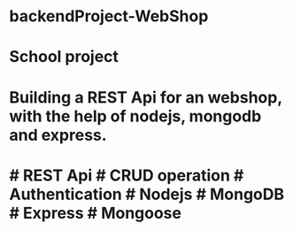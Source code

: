 # backendProject-WebShop

# School project
# Building a REST Api for an webshop, with the help of nodejs, mongodb and express.
#  # REST Api # CRUD operation # Authentication # Nodejs # MongoDB # Express # Mongoose
